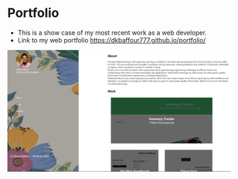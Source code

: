# Portfolio
-  This is a show case of my most recent work as a web developer.
-  Link to my web portfolio https://dkbaffour777.github.io/portfolio/

![portfolio](./assets/images/portfolio1.PNG)